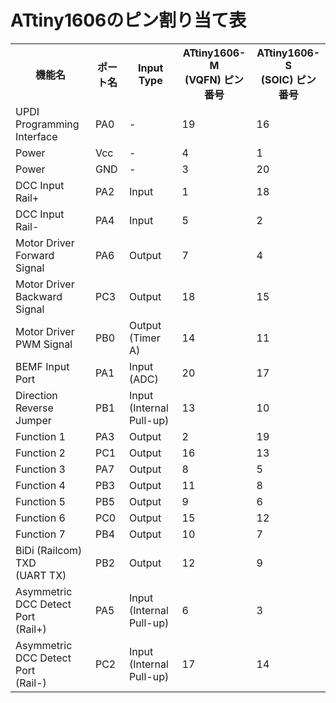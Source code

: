# ATtiny1606のピン割り当て表

<table>
  <tr>
    <th>機能名</th>
    <th>ポート名</th>
    <th>Input Type</th>
    <th>ATtiny1606-M<br>(VQFN) ピン番号</th>
    <th>ATtiny1606-S<br>(SOIC) ピン番号</th>
  </tr>
  <tr>
    <td>UPDI Programming Interface</td>
    <td>PA0</td>
    <td>-</td>
    <td>19</td>
    <td>16</td>
  </tr>
  <tr>
    <td>Power</td>
    <td>Vcc</td>
    <td>-</td>
    <td>4</td>
    <td>1</td>
  </tr>
  <tr>
    <td>Power</td>
    <td>GND</td>
    <td>-</td>
    <td>3</td>
    <td>20</td>
  </tr>
  <tr>
    <td>DCC Input Rail+</td>
    <td>PA2</td>
    <td>Input</td>
    <td>1</td>
    <td>18</td>
  </tr>
  <tr>
    <td>DCC Input Rail-</td>
    <td>PA4</td>
    <td>Input</td>
    <td>5</td>
    <td>2</td>
  </tr>
  <tr>
    <td>Motor Driver Forward Signal</td>
    <td>PA6</td>
    <td>Output</td>
    <td>7</td>
    <td>4</td>
  </tr>
  <tr>
    <td>Motor Driver Backward Signal</td>
    <td>PC3</td>
    <td>Output</td>
    <td>18</td>
    <td>15</td>
  </tr>
  <tr>
    <td>Motor Driver PWM Signal</td>
    <td>PB0</td>
    <td>Output<br>(Timer A)</td>
    <td>14</td>
    <td>11</td>
  </tr>
  <tr>
    <td>BEMF Input Port</td>
    <td>PA1</td>
    <td>Input<br>(ADC)</td>
    <td>20</td>
    <td>17</td>
  </tr>
  <tr>
    <td>Direction Reverse Jumper</td>
    <td>PB1</td>
    <td>Input<br>(Internal Pull-up)</td>
    <td>13</td>
    <td>10</td>
  </tr>
  <tr>
    <td>Function 1</td>
    <td>PA3</td>
    <td>Output</td>
    <td>2</td>
    <td>19</td>
  </tr>
  <tr>
    <td>Function 2</td>
    <td>PC1</td>
    <td>Output</td>
    <td>16</td>
    <td>13</td>
  </tr>
  <tr>
    <td>Function 3</td>
    <td>PA7</td>
    <td>Output</td>
    <td>8</td>
    <td>5</td>
  </tr>
  <tr>
    <td>Function 4</td>
    <td>PB3</td>
    <td>Output</td>
    <td>11</td>
    <td>8</td>
  </tr>
  <tr>
    <td>Function 5</td>
    <td>PB5</td>
    <td>Output</td>
    <td>9</td>
    <td>6</td>
  </tr>
  <tr>
    <td>Function 6</td>
    <td>PC0</td>
    <td>Output</td>
    <td>15</td>
    <td>12</td>
  </tr>
  <tr>
    <td>Function 7</td>
    <td>PB4</td>
    <td>Output</td>
    <td>10</td>
    <td>7</td>
  </tr>
  <tr>
    <td>BiDi (Railcom) TXD<br>(UART TX)</td>
    <td>PB2</td>
    <td>Output</td>
    <td>12</td>
    <td>9</td>
  </tr>
  <tr>
    <td>Asymmetric DCC Detect Port<br>(Rail+)</td>
    <td>PA5</td>
    <td>Input<br>(Internal Pull-up)</td>
    <td>6</td>
    <td>3</td>
  </tr>
  <tr>
    <td>Asymmetric DCC Detect Port<br>(Rail-)</td>
    <td>PC2</td>
    <td>Input<br>(Internal Pull-up)</td>
    <td>17</td>
    <td>14</td>
  </tr>
</table>